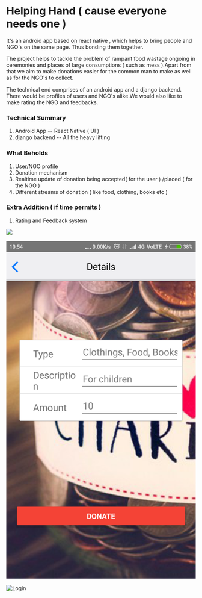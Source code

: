 # Helping Hand ( cause everyone needs one )
It's an android app based on react native , which helps to bring people and NGO's on the same page.
Thus bonding them together.

The project helps to tackle the problem of rampant food wastage ongoing in ceremonies and places of
large consumptions ( such as mess ).Apart from that we aim to make donations easier for the common 
man to make as well as for the NGO's to collect.

The technical end comprises of an android app and a django backend. There would be profiles of users and 
NGO's alike.We would also like to make rating the NGO and feedbacks.

### Technical Summary
1. Android App    -- React Native  ( UI )
2. django backend -- All the heavy lifting


### What Beholds
1. User/NGO profile
2. Donation mechanism
3. Realtime update of donation being accepted( for the user ) /placed ( for the NGO )
4. Different streams of donation ( like food, clothing, books etc )



### Extra Addition ( if time permits )
1. Rating and Feedback system

<img src = "HINT-17/HINT17/Screenshot_2017-03-25-10-54-47-712_com.hint17.png">

![Alt text](/HINT17/Screenshot_2017-03-25-10-54-47-712_com.hint17.png?raw=true "Optional Title")


![Login](HINT-17/HINT17/Screenshot_2017-03-25-10-54-47-712_com.hint17.png?raw=true "Login")

